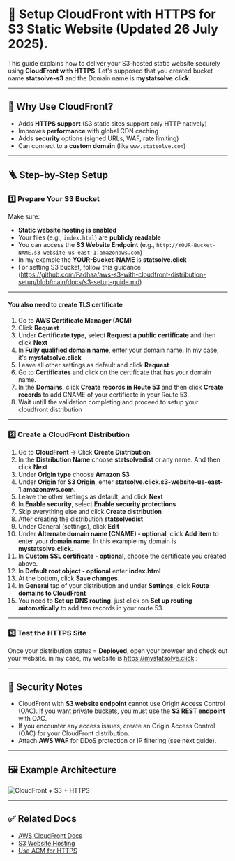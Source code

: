 
# 🚀 Setup CloudFront with HTTPS for S3 Static Website (Updated 26 July 2025).

This guide explains how to deliver your S3-hosted static website securely using **CloudFront with HTTPS**.
Let's supposed that you created bucket name **statsolve-s3** and the Domain name is **mystatsolve.click**.

---

## 🧭 Why Use CloudFront?

- Adds **HTTPS support** (S3 static sites support only HTTP natively)
- Improves **performance** with global CDN caching
- Adds **security** options (signed URLs, WAF, rate limiting)
- Can connect to a **custom domain** (like `www.statsolve.com`)

---

## 🪜 Step-by-Step Setup

### 1️⃣ Prepare Your S3 Bucket
Make sure:
- **Static website hosting is enabled**
- Your files (e.g., `index.html`) are **publicly readable**
- You can access the **S3 Website Endpoint** (e.g., `http://YOUR-Bucket-NAME.s3-website-us-east-1.amazonaws.com`)
- In my example the **YOUR-Bucket-NAME** is **statsolve.click**
- For setting S3 bucket, follow this guidance (https://github.com/Fadhaa/aws-s3-with-cloudfront-distribution-setup/blob/main/docs/s3-setup-guide.md)


---
####  You also need to create TLS certificate
1. Go to **AWS Certificate Manager (ACM)**
2. Click **Request**
3. Under **Certificate type**, select **Request a public certificate** and then click **Next**
4. In **Fully qualified domain name**, enter your domain name. In my case, it's **mystatsolve.click**
5. Leave all other settings as default and click **Request**
6. Go to **Certificates** and click on the certificate that has your domain name.
7. In the **Domains**, click **Create records in Route 53** and then click **Create records** to add CNAME of your certificate in your Route 53.
8. Wait untill the validation completing and proceed to setup your cloudfront distribution



---

### 2️⃣ Create a CloudFront Distribution

1. Go to **CloudFront** → Click **Create Distribution**
2. In the **Distribution Name** choose **statsolvedist** or any name. And then click **Next**
3. Under **Origin type** choose **Amazon S3**
4. Under **Origin** for **S3 Origin**, enter **statsolve.click.s3-website-us-east-1.amazonaws.com**.
5. Leave the other settings as default, and click **Next**
6. In **Enable security**, select **Enable security protections**
7. Skip everything else and click **Create distribution**
8. After creating the distribution **statsolvedist**
9. Under General (settings), click **Edit**
10. Under **Alternate domain name (CNAME) - optional**, click **Add item** to enter your **domain name**. In this example my domain is **mystatsolve.click**.
11. In **Custom SSL certificate - optional**, choose the certificate you created above.
12. In **Default root object - optional** enter **index.html**
13. At the bottom, click **Save changes**.
14. In **General** tap of your distribution and under **Settings**, click **Route domains to CloudFront**
15. You need to **Set up DNS routing**. just click on **Set up routing automatically** to add two records in your route 53.

---

### 3️⃣ Test the HTTPS Site

Once your distribution status = **Deployed**, open your browser and check out your website. in my case, my website is https://mystatsolve.click : 


---

## 🔐 Security Notes

- CloudFront with **S3 website endpoint** cannot use Origin Access Control (OAC). If you want private buckets, you must use the **S3 REST endpoint** with OAC.
- If you encounter any access issues, create an Origin Access Control (OAC) for your CloudFront distribution.
- Attach **AWS WAF** for DDoS protection or IP filtering (see next guide).

---

## 🖼 Example Architecture

![CloudFront + S3 + HTTPS](../assets/cloudfront-s3-https.png)

---

## ✅ Related Docs

- [AWS CloudFront Docs](https://docs.aws.amazon.com/cloudfront/)
- [S3 Website Hosting](https://docs.aws.amazon.com/AmazonS3/latest/userguide/WebsiteHosting.html)
- [Use ACM for HTTPS](https://docs.aws.amazon.com/acm/latest/userguide/gs-acm-request-public.html)




